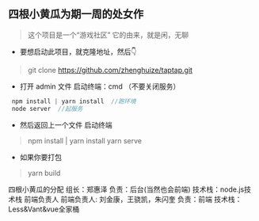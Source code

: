 ## 四根小黄瓜为期一周的处女作
> 这个项目是一个“游戏社区” 它的由来，就是闲，无聊
+ 要想启动此项目，就克隆地址，然后👇
> git clone https://github.com/zhenghuize/taptap.git
+ 打开 admin 文件  启动终端：cmd （不要关闭服务）
```javascript
 npm install | yarn install  //跑环境
 node server  //起服务
```
+ 然后返回上一个文件 启动终端
> npm install | yarn install
> yarn serve
+ 如果你要打包
> yarn build

四根小黄瓜的分配
组长：郑惠泽 负责：后台(当然也会前端) 技术栈：node.js技术栈
前端负责人 前端负责人: 刘金康，王骁凯，朱闪奎 负责：前端 技术栈：Less&Vant&vue全家桶
